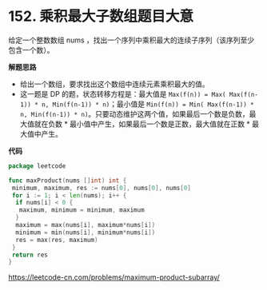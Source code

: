 # 152. 乘积最大子数组**题目大意** 

给定一个整数数组 nums ，找出一个序列中乘积最大的连续子序列（该序列至少包含一个数）。

**解题思路**  

- 给出一个数组，要求找出这个数组中连续元素乘积最大的值。
- 这一题是 DP 的题，状态转移方程是：最大值是 `Max(f(n)) = Max( Max(f(n-1)) * n, Min(f(n-1)) * n)`；最小值是 `Min(f(n)) = Min( Max(f(n-1)) * n, Min(f(n-1)) * n)`。只要动态维护这两个值，如果最后一个数是负数，最大值就在负数 * 最小值中产生，如果最后一个数是正数，最大值就在正数 * 最大值中产生。

**代码**  

```go
package leetcode

func maxProduct(nums []int) int {
 minimum, maximum, res := nums[0], nums[0], nums[0]
 for i := 1; i < len(nums); i++ {
  if nums[i] < 0 {
   maximum, minimum = minimum, maximum
  }
  maximum = max(nums[i], maximum*nums[i])
  minimum = min(nums[i], minimum*nums[i])
  res = max(res, maximum)
 }
 return res
}
```

https://leetcode-cn.com/problems/maximum-product-subarray/